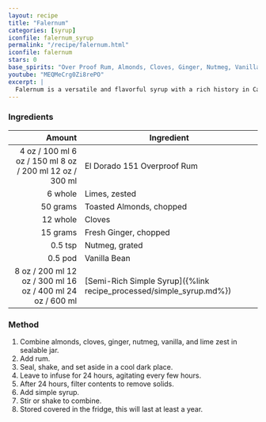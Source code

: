 ```yaml
---
layout: recipe
title: "Falernum"
categories: [syrup]
iconfile: falernum_syrup
permalink: "/recipe/falernum.html"
iconfile: falernum
stars: 0
base_spirits: "Over Proof Rum, Almonds, Cloves, Ginger, Nutmeg, Vanilla Bean"
youtube: "MEQMeCrg0Zi8rePO"
excerpt: |
  Falernum is a versatile and flavorful syrup with a rich history in Caribbean and tiki cocktails. It typically contains a blend of lime, ginger, almond, and cloves, creating a complex and balanced flavor profile.
---
```


### Ingredients

|   Amount | Ingredient                                                |
| -------: | --------------------------------------------------------- |
|     <span class="onex active">4 oz / 100 ml</span> <span class="onehalfx">6 oz / 150 ml</span> <span class="twox">8 oz / 200 ml</span> <span class="threex">12 oz / 300 ml</span> | El Dorado 151 Overproof Rum                               |
|  6 whole | Limes, zested                                             |
| 50 grams | Toasted Almonds, chopped                                  |
| 12 whole | Cloves                                                    |
| 15 grams | Fresh Ginger, chopped                                     |
|  0.5 tsp | Nutmeg, grated                                            |
|  0.5 pod | Vanilla Bean                                              |
|     <span class="onex active">8 oz / 200 ml</span> <span class="onehalfx">12 oz / 300 ml</span> <span class="twox">16 oz / 400 ml</span> <span class="threex">24 oz / 600 ml</span> | [Semi-Rich Simple Syrup]({%link recipe_processed/simple_syrup.md%}) |

### Method

1. Combine almonds, cloves, ginger, nutmeg, vanilla, and lime zest in sealable jar.
2. Add rum.
3. Seal, shake, and set aside in a cool dark place.
4. Leave to infuse for 24 hours, agitating every few hours.
5. After 24 hours, filter contents to remove solids.
6. Add simple syrup.
7. Stir or shake to combine.
8. Stored covered in the fridge, this will last at least a year.
